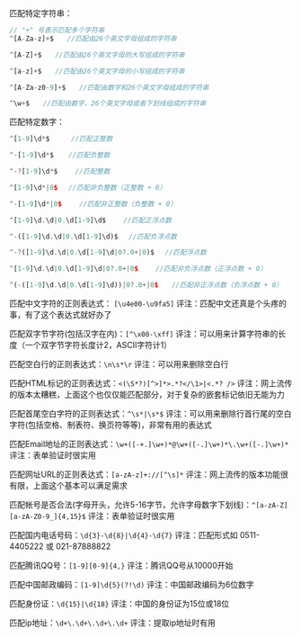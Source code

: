 匹配特定字符串：

```javascript
// "+" 号表示匹配多个字符串
^[A-Za-z]+$　　//匹配由26个英文字母组成的字符串

^[A-Z]+$　　//匹配由26个英文字母的大写组成的字符串

^[a-z]+$　　//匹配由26个英文字母的小写组成的字符串

^[A-Za-z0-9]+$　　//匹配由数字和26个英文字母组成的字符串

^\w+$　　//匹配由数字、26个英文字母或者下划线组成的字符串
```

匹配特定数字：

```javascript
^[1-9]\d*$　 　 //匹配正整数

^-[1-9]\d*$ 　 //匹配负整数

^-?[1-9]\d*$　　 //匹配整数

^[1-9]\d*|0$　 //匹配非负整数（正整数 + 0）

^-[1-9]\d*|0$　　 //匹配非正整数（负整数 + 0）

^[1-9]\d.\d|0.\d[1-9]\d$　　 //匹配正浮点数

^-([1-9]\d.\d|0.\d[1-9]\d)$　 //匹配负浮点数

^-?([1-9]\d.\d|0.\d[1-9]\d|0?.0+|0)$　 //匹配浮点数

^[1-9]\d.\d|0.\d[1-9]\d|0?.0+|0$　　 //匹配非负浮点数（正浮点数 + 0）

^(-([1-9]\d.\d|0.\d[1-9]\d))|0?.0+|0$　　//匹配非正浮点数（负浮点数 + 0）
```

匹配中文字符的正则表达式： `[\u4e00-\u9fa5]`
评注：匹配中文还真是个头疼的事，有了这个表达式就好办了


匹配双字节字符(包括汉字在内)：`[^\x00-\xff]`
评注：可以用来计算字符串的长度（一个双字节字符长度计2，ASCII字符计1）


匹配空白行的正则表达式：`\n\s*\r`
评注：可以用来删除空白行


匹配HTML标记的正则表达式：`<(\S*?)[^>]*>.*?</\1>|<.*? />`
评注：网上流传的版本太糟糕，上面这个也仅仅能匹配部分，对于复杂的嵌套标记依旧无能为力


匹配首尾空白字符的正则表达式：`^\s*|\s*$`
评注：可以用来删除行首行尾的空白字符(包括空格、制表符、换页符等等)，非常有用的表达式


匹配Email地址的正则表达式：`\w+([-+.]\w+)*@\w+([-.]\w+)*\.\w+([-.]\w+)*`
评注：表单验证时很实用


匹配网址URL的正则表达式：`[a-zA-z]+://[^\s]*`
评注：网上流传的版本功能很有限，上面这个基本可以满足需求


匹配帐号是否合法(字母开头，允许5-16字节，允许字母数字下划线)：`^[a-zA-Z][a-zA-Z0-9_]{4,15}$`
评注：表单验证时很实用


匹配国内电话号码：`\d{3}-\d{8}|\d{4}-\d{7}`
评注：匹配形式如 0511-4405222 或 021-87888822


匹配腾讯QQ号：`[1-9][0-9]{4,}`
评注：腾讯QQ号从10000开始


匹配中国邮政编码：`[1-9]\d{5}(?!\d)`
评注：中国邮政编码为6位数字


匹配身份证：`\d{15}|\d{18}`
评注：中国的身份证为15位或18位


匹配ip地址：`\d+\.\d+\.\d+\.\d+`
评注：提取ip地址时有用



